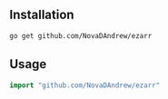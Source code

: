 ## Installation

```bash
go get github.com/NovaDAndrew/ezarr
```

## Usage

```go
import "github.com/NovaDAndrew/ezarr"
```
